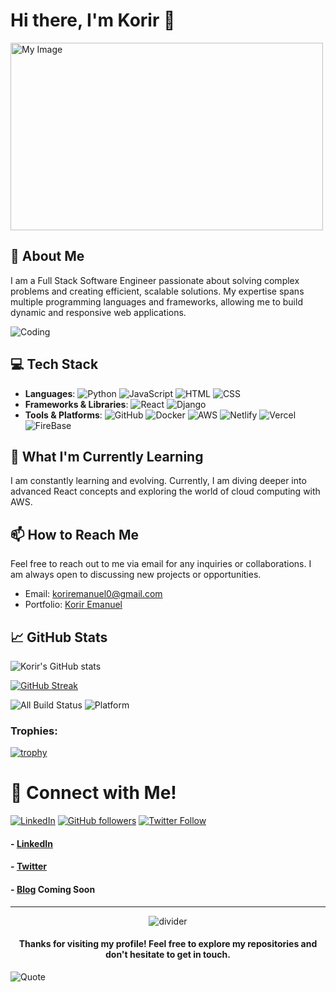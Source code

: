 # Hi there, I'm Korir 👋

<img src="https://images.unsplash.com/photo-1618401471353-b98afee0b2eb?q=80&w=1188&auto=format&fit=crop&ixlib=rb-4.0.3&ixid=M3wxMjA3fDB8MHxwaG90by1wYWdlfHx8fGVufDB8fHx8fA%3D%3D" alt="My Image" width="500" height="300">

## 👀 About Me
I am a Full Stack Software Engineer passionate about solving complex problems and creating efficient, scalable solutions. My expertise spans multiple programming languages and frameworks, allowing me to build dynamic and responsive web applications.

![Coding](https://media.giphy.com/media/13HgwGsXF0aiGY/giphy.gif)

## 💻 Tech Stack
- **Languages**: ![Python](https://img.shields.io/badge/Python-3776AB?style=for-the-badge&logo=python&logoColor=white) ![JavaScript](https://img.shields.io/badge/JavaScript-F7DF1E?style=for-the-badge&logo=javascript&logoColor=black) ![HTML](https://img.shields.io/badge/HTML-E34F26?style=for-the-badge&logo=html5&logoColor=white) ![CSS](https://img.shields.io/badge/CSS-1572B6?style=for-the-badge&logo=css3&logoColor=white)
- **Frameworks & Libraries**: ![React](https://img.shields.io/badge/React-20232A?style=for-the-badge&logo=react&logoColor=61DAFB) ![Django](https://img.shields.io/badge/Django-092E20?style=for-the-badge&logo=django&logoColor=white)
- **Tools & Platforms**: ![GitHub](https://img.shields.io/badge/GitHub-181717?style=for-the-badge&logo=github&logoColor=white) ![Docker](https://img.shields.io/badge/Docker-2496ED?style=for-the-badge&logo=docker&logoColor=white) ![AWS](https://img.shields.io/badge/AWS-232F3E?style=for-the-badge&logo=amazon-aws&logoColor=white) ![Netlify](https://img.shields.io/badge/Netlify-00C7B7?style=for-the-badge&logo=netlify&logoColor=white) ![Vercel](https://img.shields.io/badge/Vercel-black?style=for-the-badge&logo=vercel&logoColor=white) ![FireBase](https://img.shields.io/badge/firebase-ffca28?style=for-the-badge&logo=firebase&logoColor=black)

## 🌱 What I'm Currently Learning
I am constantly learning and evolving. Currently, I am diving deeper into advanced React concepts and exploring the world of cloud computing with AWS.

## 📫 How to Reach Me
Feel free to reach out to me via email for any inquiries or collaborations. I am always open to discussing new projects or opportunities.
- Email: koriremanuel0@gmail.com
- Portfolio: [Korir Emanuel](https://portfolio-korir.web.app/) 

## 📈 GitHub Stats
![Korir's GitHub stats](https://github-readme-stats.vercel.app/api?username=viggenkorir&show_icons=true&theme=radical)

[![GitHub Streak](https://streak-stats.demolab.com/?user=viggenkorir&theme=radical)](https://git.io/streak-stats)

![All Build Status](https://img.shields.io/badge/build-passing-brightgreen)
![Platform](https://img.shields.io/badge/GitHub-blue.svg)

### Trophies:

[![trophy](https://github-profile-trophy.vercel.app/?username=viggenkorir&theme=radical)](https://github.com/ryo-ma/github-profile-trophy)

# 🔗 Connect with Me!

[![LinkedIn](https://img.shields.io/badge/LinkedIn-Connect-blue)](https://www.linkedin.com/in/korir-emanuel-1b1448244)
[![GitHub followers](https://img.shields.io/github/followers/viggenkorir.svg?style=social)](https://github.com/viggenkorir)
[![Twitter Follow](https://img.shields.io/twitter/follow/Viggen_korir.svg?style=social)](https://twitter.com/yourtwitterhandle)

#### - [LinkedIn](https://www.linkedin.com/in/korir-emanuel-1b1448244/) 
#### - [Twitter](https://x.com/Viggen_korir) 
#### - [Blog](https://portfolio-korir.web.app/) Coming Soon
---

<div align="center">
  <img src="https://raw.githubusercontent.com/andreasbm/readme/master/assets/lines/rainbow.png" alt="divider" />
</div>

#### <p align="center"> Thanks for visiting my profile! Feel free to explore my repositories and don't hesitate to get in touch.</p>



![Quote](https://github-readme-quotes-bay.vercel.app/quote?theme=dark&font=Gabrielle&animation=grow_out_in&layout=socrates)
